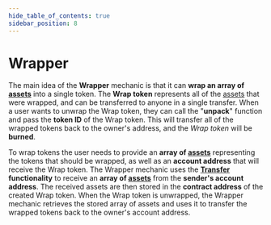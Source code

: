 ```yaml
---
hide_table_of_contents: true
sidebar_position: 8
---
```


# Wrapper

The main idea of the **Wrapper** mechanic is that it can **wrap an array of [assets](/admin/miscellaneous/asset/)** into a single token. The **Wrap token** represents all of the [assets](/admin/miscellaneous/asset/) that were wrapped, and can be transferred to anyone in a single transfer. When a user wants to unwrap the Wrap token, they can call the "**unpack**" function and pass the **token ID** of the Wrap token. This will transfer all of the wrapped tokens back to the owner's address, and the *Wrap token* will be **burned**.

To wrap tokens the user needs to provide an **array of [assets](/admin/miscellaneous/asset/)** representing the tokens that should be wrapped, as well as an **account address** that will receive the Wrap token. The Wrapper mechanic uses the **[Transfer](/admin/category/exchange/) functionality** to receive an **array of [assets](/admin/miscellaneous/asset/)** from the **sender's account address**. The received assets are then stored in the **contract address** of the created Wrap token. When the Wrap token is unwrapped, the Wrapper mechanic retrieves the stored array of assets and uses it to transfer the wrapped tokens back to the owner's account address.
